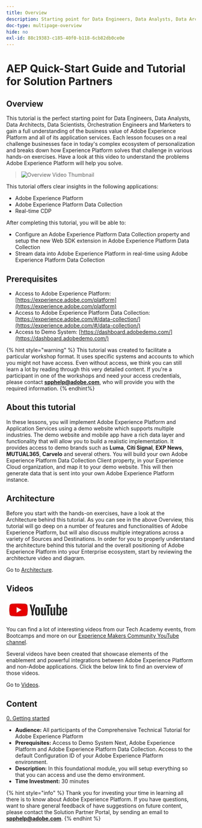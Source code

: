 ```yaml
---
title: Overview
description: Starting point for Data Engineers, Data Analysts, Data Architects, Data Scientists, Orchestration Engineers and Marketers to gain a full understanding of the business value of Adobe Experience Platform and all of its Application Services.
doc-type: multipage-overview
hide: no
exl-id: 88c19383-c185-40f0-b118-6cb82db0ce0e
---
```

# AEP Quick-Start Guide and Tutorial for Solution Partners

## Overview

This tutorial is the perfect starting point for Data Engineers, Data Analysts, Data Architects, Data Scientists, Orchestration Engineers and Marketers to gain a full understanding of the business value of Adobe Experience Platform and all of its application services. Each lesson focuses on a real challenge businesses face in today's complex ecosystem of personalization and breaks down how Experience Platform solves that challenge in various hands-on exercises. Have a look at this video to understand the problems Adobe Experience Platform will help you solve.

>![[Overview Video Thumbnail](./assets/images/overview-video-thumbnail.png)](https://video.tv.adobe.com/v/344237?quality=12&enable=on)

This tutorial offers clear insights in the following applications:

- Adobe Experience Platform
- Adobe Experience Platform Data Collection
- Real-time CDP


After completing this tutorial, you will be able to:

- Configure an Adobe Experience Platform Data Collection property and setup the new Web SDK extension in Adobe Experience Platform Data Collection
- Stream data into Adobe Experience Platform in real-time using Adobe Experience Platform Data Collection

## Prerequisites

- Access to Adobe Experience Platform: [https://experience.adobe.com/platform](https://experience.adobe.com/platform)
- Access to Adobe Experience Platform Data Collection: [https://experience.adobe.com/#/data-collection/](https://experience.adobe.com/#/data-collection/)
- Access to Demo System: [https://dashboard.adobedemo.com/](https://dashboard.adobedemo.com/)


{% hint style="warning" %}
This tutorial was created to facilitate a particular workshop format. It uses specific systems and accounts to which you might not have access. Even without access, we think you can still learn a lot by reading through this very detailed content. If you're a participant in one of the workshops and need your access credentials, please contact **spphelp@adobe.com**, who will provide you with the required information.
{% endhint%}

## About this tutorial

In these lessons, you will implement Adobe Experience Platform and Application Services using a demo website which supports multiple industries. The demo website and mobile app have a rich data layer and functionality that will allow you to build a realistic implementation. It provides access to demo brands such as **Luma**, **Citi Signal**, **EXP News**, **MUTUAL365**, **Carvelo** and several others. You will build your own Adobe Experience Platform Data Collection Client property, in your Experience Cloud organization, and map it to your demo website. This will then generate data that is sent into your own Adobe Experience Platform instance.


## Architecture

Before you start with the hands-on exercises, have a look at the Architecture behind this tutorial. As you can see in the above Overview, this tutorial will go deep on a number of features and functionalities of Adobe Experience Platform, but will also discuss multiple integrations across a variety of Sources and Destinations. In order for you to properly understand the architecture behind this tutorial and the overall positioning of Adobe Experience Platform into your Enterprise ecosystem, start by reviewing the architecture video and diagram.

Go to [Architecture](./architecture.md).


## Videos

![Videos](./assets/images/yt.jpeg)

You can find a lot of interesting videos from our Tech Academy events, from Bootcamps and more on our [Experience Makers Community YouTube channel](https://www.youtube.com/channel/UCUKG2dkZ9pYuZUPebQ21jUw).

Several videos have been created that showcase elements of the enablement and powerful integrations between Adobe Experience Platform and non-Adobe applications. Click the below link to find an overview of those videos.

Go to [Videos](./videos.md).


## Content

[0. Getting started](./getting-started.md)

- **Audience:** All participants of the Comprehensive Technical Tutorial for Adobe Experience Platform
- **Prerequisites:** Access to Demo System Next, Adobe Experience Platform and Adobe Experience Platform Data Collection. Access to the default Configuration ID of your Adobe Experience Platform environment.
- **Description:** In this foundational module, you will setup everything so that you can access and use the demo environment.
- **Time Investment:** 30 minutes



{% hint style="info" %}
Thank you for investing your time in learning all there is to know about Adobe Experience Platform. If you have questions, want to share general feedback of have suggestions on future content, please contact the Solution Partner Portal, by sending an email to **spphelp@adobe.com**.
{% endhint %}
